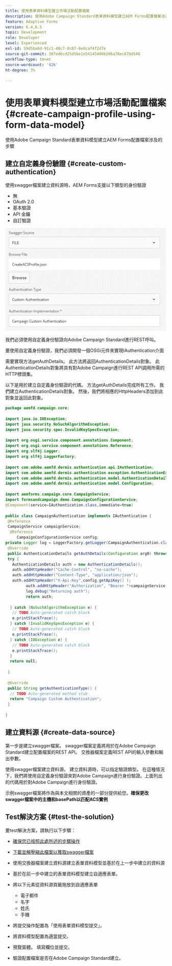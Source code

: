 ```yaml
---
title: 使用表單資料模型建立市場活動配置檔案
description: 使用Adobe Campaign Standard表單資料模型建立AEM Forms配置檔案涉及的步驟
feature: Adaptive Forms
version: 6.4,6.5
topic: Development
role: Developer
level: Experienced
exl-id: 59d5ba6d-91c1-48c7-8c87-8e0caf4f2d7e
source-git-commit: 307ed6cd25d5be1e54145406b206a78ec878d548
workflow-type: tm+mt
source-wordcount: '426'
ht-degree: 3%

---
```


# 使用表單資料模型建立市場活動配置檔案 {#create-campaign-profile-using-form-data-model}

使用Adobe Campaign Standard表單資料模型建立AEM Forms配置檔案涉及的步驟

## 建立自定義身份驗證 {#create-custom-authentication}

使用swagger檔案建立資料源時，AEM Forms支援以下類型的身份驗證

* 無
* OAuth 2.0
* 基本驗證
* API 金鑰
* 自訂驗證

![凸包fdm](assets/campaignfdm.gif)

我們必須使用自定義身份驗證向Adobe Campaign Standard進行REST呼叫。

要使用自定義身份驗證，我們必須開發一個OSGi元件來實現IAuthentication介面

需要實現方法getAuthDetails。 此方法將返回AuthenticationDetails對象。 此AuthenticationDetails對象將具有對Adobe Campaign進行REST API調用所需的HTTP標頭集。

以下是用於建立自定義身份驗證的代碼。 方法getAuthDetails完成所有工作。 我們建立AuthenticationDetails對象。 然後，我們將相應的HttpHeaders添加到此對象並返回此對象。

```java
package aemfd.campaign.core;

import java.io.IOException;
import java.security.NoSuchAlgorithmException;
import java.security.spec.InvalidKeySpecException;

import org.osgi.service.component.annotations.Component;
import org.osgi.service.component.annotations.Reference;
import org.slf4j.Logger;
import org.slf4j.LoggerFactory;

import com.adobe.aemfd.dermis.authentication.api.IAuthentication;
import com.adobe.aemfd.dermis.authentication.exception.AuthenticationException;
import com.adobe.aemfd.dermis.authentication.model.AuthenticationDetails;
import com.adobe.aemfd.dermis.authentication.model.Configuration;

import aemforms.campaign.core.CampaignService;
import formsandcampaign.demo.CampaignConfigurationService;
@Component(service=IAuthentication.class,immediate=true)

public class CampaignAuthentication implements IAuthentication {
 @Reference
 CampaignService campaignService;
  @Reference
     CampaignConfigurationService config;
private Logger log = LoggerFactory.getLogger(CampaignAuthentication.class);
 @Override
 public AuthenticationDetails getAuthDetails(Configuration arg0) throws AuthenticationException {
 try {
   AuthenticationDetails auth = new AuthenticationDetails();
   auth.addHttpHeader("Cache-Control", "no-cache");
   auth.addHttpHeader("Content-Type", "application/json");
   auth.addHttpHeader("X-Api-Key",config.getApiKey() );
         auth.addHttpHeader("Authorization", "Bearer "+campaignService.getAccessToken());
         log.debug("Returning auth");
         return auth;
   
  } catch (NoSuchAlgorithmException e) {
   // TODO Auto-generated catch block
   e.printStackTrace();
  } catch (InvalidKeySpecException e) {
   // TODO Auto-generated catch block
   e.printStackTrace();
  } catch (IOException e) {
   // TODO Auto-generated catch block
   e.printStackTrace();
  }
  return null;
  
 }

 @Override
 public String getAuthenticationType() {
  // TODO Auto-generated method stub
  return "Campaign Custom Authentication";
 }

}
```

## 建立資料源 {#create-data-source}

第一步是建立swagger檔案。 swagger檔案定義將用於在Adobe Campaign Standard建立配置檔案的REST API。 交換器檔案定義REST API的輸入參數和輸出參數。

使用swagger檔案建立資料源。 建立資料源時，可以指定驗證類型。 在這種情況下，我們將使用自定義身份驗證來對Adobe Campaign進行身份驗證。上面列出的代碼用於對Adobe Campaign進行身份驗證。

示例swagger檔案將作為與本文相關的資產的一部分提供給您。**確保更改swagger檔案中的主機和basePath以匹配ACS實例**

## Test解決方案 {#test-the-solution}

要test解決方案，請執行以下步驟：
* [確保您已按照此處所述的步驟操作](aem-forms-with-campaign-standard-getting-started-tutorial.md)
* [下載並解壓縮此檔案以獲取swagger檔案](assets/create-acs-profile-swagger-file.zip)
* 使用交換器檔案建立資料源建立表單資料模型並基於在上一步中建立的資料源
* 基於在前一步中建立的表單資料模型建立自適應表單。
* 將以下元素從資料源頁籤拖放到自適應表單

   * 電子郵件
   * 名字
   * 姓氏
   * 手機

* 將提交操作配置為「使用表單資料模型提交」。
* 將資料模型配置為適當提交。
* 預覽窗體。 填寫欄位並提交。
* 驗證配置檔案是否在Adobe Campaign Standard建立。
